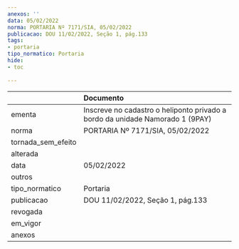 ```yaml
---
anexos: ''
data: 05/02/2022
norma: PORTARIA Nº 7171/SIA, 05/02/2022
publicacao: DOU 11/02/2022, Seção 1, pág.133
tags:
- portaria
tipo_normatico: Portaria
hide: 
- toc 
 
---
```


|                    | Documento                                                                     |
|:-------------------|:------------------------------------------------------------------------------|
| ementa             | Inscreve no cadastro o heliponto privado a bordo da unidade Namorado 1 (9PAY) |
| norma              | PORTARIA Nº 7171/SIA, 05/02/2022                                              |
| tornada_sem_efeito |                                                                               |
| alterada           |                                                                               |
| data               | 05/02/2022                                                                    |
| outros             |                                                                               |
| tipo_normatico     | Portaria                                                                      |
| publicacao         | DOU 11/02/2022, Seção 1, pág.133                                              |
| revogada           |                                                                               |
| em_vigor           |                                                                               |
| anexos             |                                                                               |